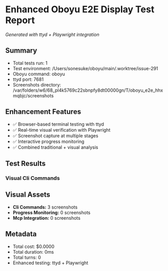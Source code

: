# Enhanced Oboyu E2E Display Test Report

*Generated with ttyd + Playwright integration*

## Summary

- Total tests run: 1
- Test environment: /Users/sonesuke/oboyu/main/.worktree/issue-291
- Oboyu command: oboyu
- ttyd port: 7681
- Screenshots directory: /var/folders/w6/68_pl4k5769c22sbnpfy8dt00000gn/T/oboyu_e2e_hhxmqbjc/screenshots

## Enhancement Features

- ✅ Browser-based terminal testing with ttyd
- ✅ Real-time visual verification with Playwright
- ✅ Screenshot capture at multiple stages
- ✅ Interactive progress monitoring
- ✅ Combined traditional + visual analysis

## Test Results

### Visual Cli Commands


## Visual Assets

- **Cli Commands:** 3 screenshots
- **Progress Monitoring:** 0 screenshots
- **Mcp Integration:** 0 screenshots

## Metadata

- Total cost: $0.0000
- Total duration: 0ms
- Total turns: 0
- Enhanced testing: ttyd + Playwright
